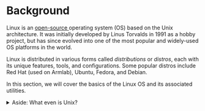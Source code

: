 # Background

Linux is an [open-source ](https://www.redhat.com/en/topics/open-source/what-is-open-source)operating system (OS) based on the Unix architecture. It was initially developed by Linus Torvalds in 1991 as a hobby project, but has since evolved into one of the most popular and widely-used OS platforms in the world.

Linux is distributed in various forms called _distributions_ or _distros_, each with its unique features, tools, and configurations. Some popular distros include Red Hat (used on Armlab), Ubuntu, Fedora, and Debian.

In this section, we will cover the basics of the Linux OS and its associated utilities.&#x20;

<details>

<summary>Aside: What even is Unix?</summary>



</details>


